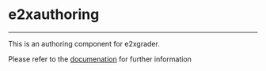 # e2xauthoring

---

This is an authoring component for e2xgrader.

Please refer to the [documenation](https://e2xauthoring.readthedocs.io) for further information
